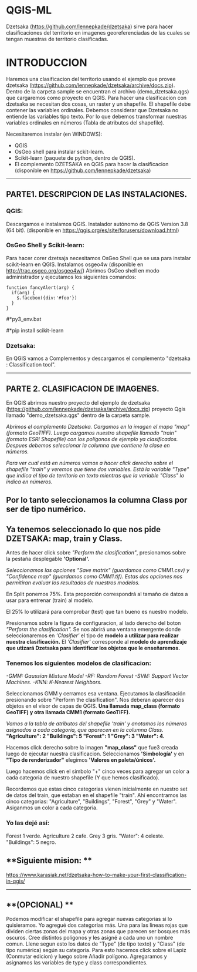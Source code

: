 # QGIS-ML


Dzetsaka (https://github.com/lennepkade/dzetsaka) sirve para hacer clasificaciones del territorio en imagenes georeferenciadas de las cuales se tengan muestras de territorio clasificadas.

# INTRODUCCION

Haremos una clasificacion del territorio usando el ejemplo que provee dzetsaka (https://github.com/lennepkade/dzetsaka/archive/docs.zip). 
Dentro de la carpeta sample se encuentran el archivo (demo_dzetsaka.qgs) que cargaremos como proyecto en QGIS.
Para hacer una clasificacion con dzetsaka se necesitan dos cosas, un raster y un shapefile. 
El shapefile debe contener las variables ordinales. Debemos considerar que Dzetsaka no entiende las variables tipo texto.
Por lo que debemos transformar nuestras variables ordinales en números (Tabla de atributos del shapefile).

Necesitaremos instalar (en WINDOWS):
- QGIS
- OsGeo shell para instalar sckit-learn.
- Scikit-learn (paquete de python, dentro de QGIS).
- El complemento DZETSAKA en QGIS para hacer la clasificacion (disponible en https://github.com/lennepkade/dzetsaka)

---------------------------------------------------

## PARTE1. DESCRIPCION DE LAS INSTALACIONES.



### QGIS:

Descargamos e instalamos QGIS.  Instalador autónomo de QGIS Version 3.8 (64 bit). 
(disponible en https://qgis.org/es/site/forusers/download.html)



### OsGeo Shell y Scikit-learn:

Para hacer corer dzetsaja necesitamos OsGeo Shell que se usa para instalar scikit-learn en QGIS.
Instalamos osgeo4w (disponible en http://trac.osgeo.org/osgeo4w/)
Abrimos OsGeo shell en modo administrador y ejecutamos los siguientes comandos:

    function fancyAlert(arg) {
      if(arg) {
        $.facebox({div:'#foo'})
      }
    }
#*py3_env.bat

#*pip install scikit-learn




### Dzetsaka:

En QGIS vamos a Complementos y descargamos el complemento "dzetsaka : Classification tool".

-------------------------------------------------

## PARTE 2. CLASIFICACION DE IMAGENES.


En QGIS abrimos nuestro proyecto del ejemplo de dzetsaka (https://github.com/lennepkade/dzetsaka/archive/docs.zip) 
proyecto Qgis llamado "demo_dzetsaka.qgs" dentro de la carpeta sample.


*Abrimos el complemento Dzetsaka. Cargamos en la imagen el mapa "map" (formato GeoTIFF).
Luego cargamos nuestro shapefile llamado "train" (formato ESRI Shapefile) con los polígonos de ejemplo ya clasificados. 
Despues debemos seleccionar la columna que contiene la clase en números.*



*Para ver cual está en números vamos a hacer click derecho sobre el shapefile "train" y veremos que tiene dos variables.
Está la variable "Type" que indica el tipo de territorio en texto mientras que la variable "Class" lo indica en números.* 
## Por lo tanto seleccionamos la columna Class por ser de tipo numérico.

## Ya tenemos seleccionado lo que nos pide DZETSAKA: map, train y Class.





Antes de hacer click sobre *"Perform the clasification"*, presionamos sobre la pestaña desplegable **'Optional'.**

*Seleccionamos las opciones "Save matrix" (guardamos como CMM1.csv) y "Confidence map" (guardamos como CMM1.tif). 
Estas dos opciones nos permitiran evaluar los resultados de nuestros modelos.*



En Split ponemos 75%. Esta proporción correspondrá al tamaño de datos a usar para entrenar (train) al modelo.

El 25% lo utilizará para comprobar (test) que tan bueno es nuestro modelo.



Presionamos sobre la figura de configuracion, al lado derecho del boton *"Perform the clasification".*
Se nos abrirá una ventana emergente donde seleccionaremos en *'Clasifier'* el tipo de **modelo a utilizar para realizar nuestra clasificación.**
El *'Clasifier'* corresponde al **modelo de aprendizaje que utizará Dzetsaka para identificar los objetos que le enseñaremos.**



### Tenemos los siguientes modelos de clasificacion:

*-GMM: Gaussian Mixture Model
-RF: Random Forest
-SVM: Support Vector Machines.
-KNN: K-Nearest Neighbors.*



Seleccionamos GMM y cerramos esa ventana. Ejecutamos la clasificación presionando sobre "Perform the clasification".
Nos deberan aparecer dos objetos en el visor de capas de QGIS. 
**Una llamada map_class (formato GeoTIFF) y otra llamada CMM1 (formato GeoTIFF).**




*Vamos a la tabla de atributos del shapefile 'train' y anotamos los números asignados a cada categoria,
que aparecen en la columna Class.*
**"Agriculture": 2
"Buildings": 5
"Forest": 1 
"Grey": 3 
"Water": 4.**


Hacemos click derecho sobre la imagen **"map_class"** que fue3 creada luego de ejecutar nuestra clasificacion.
Seleccionamos **'Simbología'** y en __"Tipo de renderizador"__ elegimos **'Valores en paleta/únicos'.** 

Luego hacemos click en el simbolo "+" cinco veces para agregar un color a cada categoria de nuestro shapefile (Y que hemos clasificado).

Recordemos que estas cinco categorias vienen inicialmente en nuestro set de datos del train, que estaban en el shapefile "train".
Ahí encontramos las cinco categorias: "Agriculture", "Buildings", "Forest", "Grey" y "Water".
Asiganmos un color a cada categoria. 




### **Yo las dejé así:**


Forest 1 verde. Agriculture 2 cafe. Grey 3 gris. "Water": 4 celeste. "Buildings": 5 negro. 






## **Siguiente mision: **

https://www.karasiak.net/dzetsaka-how-to-make-your-first-classification-in-qgis/


---------------------------------------
## **(OPCIONAL) **


Podemos modificar el shapefile para agregar nuevas categorias si lo quisieramos. Yo agregué dos categorias más. 
Una para las lineas rojas que dividen ciertas zonas del mapa y otras zonas que parecen ser bosques más oscuros.
Cree distintos polígonos y les asigné a cada uno un nombre comun. Llene segun esto los datos de "Type" (de tipo texto)
y "Class" (de tipo numérica) según su categoria.
Para esto hacemos click sobre el Lapiz (Conmutar edicion) y luego sobre Añadir polígono. Agregaramos y asignamos las variables 
de type y class correspondientes.
